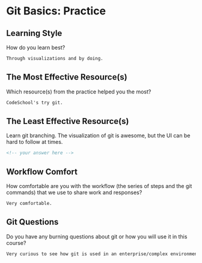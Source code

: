 # Git Basics: Practice

## Learning Style

How do you learn best?

```md
Through visualizations and by doing.
```

## The Most Effective Resource(s)

Which resource(s) from the practice helped you the most?

```md
CodeSchool's try git.
```

## The Least Effective Resource(s)

Learn git branching. The visualization of git is awesome, but the UI can be hard
to follow at times.

```md
<!-- your answer here -->
```

## Workflow Comfort

How comfortable are you with the workflow (the series of steps and the git
commands) that we use to share work and responses?

```md
Very comfortable.
```

## Git Questions

Do you have any burning questions about git or how you will use it in this
course?

```md
Very curious to see how git is used in an enterprise/complex environment.
```
